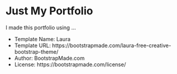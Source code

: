 # Just My Portfolio

I made this portfolio using ...<br/>
<ul>
    <li>Template Name: Laura</li>
    <li>Template URL: https://bootstrapmade.com/laura-free-creative-bootstrap-theme/</li>
    <li>Author: BootstrapMade.com</li>
    <li>License: https://bootstrapmade.com/license/</li>
</ul>

